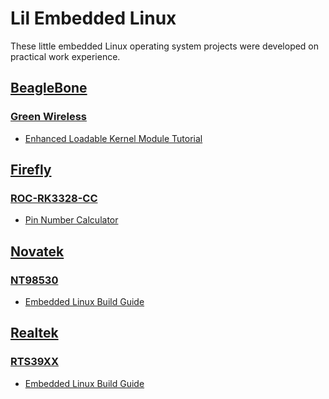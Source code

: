 # Lil Embedded Linux

These little embedded Linux operating system projects were developed on practical work experience.

## [BeagleBone](./beagle-bone/)

### [Green Wireless](./beagle-bone/green-wireless/)

-   [Enhanced Loadable Kernel Module Tutorial](./beagle-bone/green-wireless/enhanced-lkm-tutorial/)

## [Firefly](./firefly/)

### [ROC-RK3328-CC](./firefly/roc-rk3328-cc/)

-   [Pin Number Calculator](./firefly/roc-rk3328-cc/pin-number-calculator/)

## [Novatek](./novatek/)

### [NT98530](./novatek/nt98530/)

-   [Embedded Linux Build Guide](./novatek/nt98530/embedded-linux-build-guide/)

## [Realtek](./realtek/)

### [RTS39XX](./realtek/rts39xx/)

-   [Embedded Linux Build Guide](./realtek/rts39xx/embedded-linux-build-guide/)
